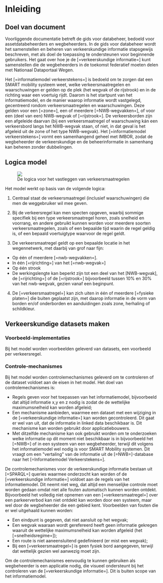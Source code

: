 # Inleiding

## Doel van document

Voorliggende documentatie betreft de gids voor databeheer, bedoeld voor assetdatabeheerders en wegbeheerders. In de gids voor databeheer wordt het samenstellen en beheren van verkeerskundige informatie stapsgewijs beschreven, met als doel de toepassing te ondersteunen voor beginnende gebruikers. Het gaat over hoe je de [=verkeerskundige informatie=] kunt samenstellen die de wegbeheerders in de toekomst federatief moeten delen met Nationaal Dataportaal Wegen.  

Het [=informatiemodel verkeerstekens=] is bedoeld om te zorgen dat een SMART mobility systeem weet, welke verkeersmaatregelen en waarschuwingen er gelden op de plek (het wegvak of de rijstrook) en in de richting waar een voertuig rijdt. Daarom is het startpunt van het informatiemodel, en de manier waarop informatie wordt vastgelegd, gecentreerd rondom verkeersmaatregelen en waarschuwingen. Deze gelden voor een [=zone=], een of meerdere [=NWB-wegvakken=], of voor een (deel van een) NWB-wegvak of [=rijstrook=]. De verkeersborden zijn een afgeleide daarvan (bij een verkeersmaatregel of waarschuwing kán een verkeersbord langs het NWB-wegvak staan, of niet, in dat geval is het afgeleid uit de zone of het type NWB-wegvak). Het [=informatiemodel verkeerstekens=] vormt een samenhangend geheel met IMBOR, zodat de wegbeheerder de verkeerskundige en de beheerinformatie in samenhang kan beheren zonder dubbelingen.

## Logica model

<figure>
<img src="./hoofdstukken/media/logicavastleggenverkeersregels.PNG">
<figcaption>De logica voor het vastleggen van verkeersmaatregelen</caption>
</figure>


Het model werkt op basis van de volgende logica:

1. Centraal staat de verkeersmaatregel (inclusief waarschuwingen) die men de weggebruiker wil mee geven. 

2. Bij de verkeersregel kan men specten opgeven, waarbij sommige specifiek bij een type verkeersmaatregel horen, zoals snelheid en voorrang, en andere gebruikt kunnen worden voor meerdere soorten verkeersmaatregelen, zoals of een bepaalde tijd waarin de regel geldig is, of een bepaald voertuigtype waarvoor de regel geldt. 

3. De verkeersmaatregel geldt op een bepaalde locatie in het wegennetwerk, met daarbij van grof naar fijn:
  * Op één of meerdere [=nwb-wegvakken=]. 
  * In één [=rijrichting=] van het [=nwb-wegvak=]
  * Op één strook
  * De werkingslengte kan beperkt zijn tot een deel van het [NWB-wegvak], de [=rijrichting=] of de [=rijstrook=]  bijvoorbeeld tussen 10% en 30% van het nwb-wegvak, gezien vanaf een beginpunt.

4. De [=verkeersmaatregel=] kan zich uiten in één of meerdere [=fysieke platen=] die buiten geplaatst zijn, met daarop informatie in de vorm van borden en/of onderborden en aanduidingen zoals zone, herhaling of schildkleur. 


## Verkeerskundige datasets maken


### Voorbeeld-implementaties
Bij het model worden voorbeelden geleverd van datasets, een voorbeeld per verkeersregel.

### Controle-mechanismes
Bij het model worden controlemechanismes geleverd om te controleren of de dataset voldoet aan de eisen in het model. Het doel van controlemechanismes is:
* Regels geven voor het toepassen van het informatiemodel, bijvoorbeeld dat altijd informatie x,y en z nodig is zodat de de wettelijke maximumsnelheid kan worden afgeleid;
* Een mechanisme aanbieden, waarmee een dataset met een wijziging in de [=verkeerskundige informatie=] kan worden gecontroleerd. Dit gaat er wel van uit, dat de informatie in linked data beschikbaar is. Dit mechanisme kan worden gebruikt door applicatiebouwers. 
* Met ditzelfde mechanisme kan ook gebruikt worden om te onderzoeken welke informatie op dit moment niet beschikbaar is in bijvoorbeeld het [=NWB=] of in een systeem van een wegbeheerder, terwijl dit volgens het informatiemodel wel nodig is voor SMART Mobility systemen. Dit vraagt om een "vertaling" van de informatie uit de [=NWB=]-database naar het [=Informatiemodel Verkeerstekens=]. 

De controlemechanismes voor de verkeerskundige informatie bestaan uit [=SPARQL=] queries waarmee onderzocht kan worden of de [=verkeerskundige informatie=] voldoet aan de regels van het informatiemodel. Dit neemt niet weg, dat altijd een menselijke controle moet worden gedaan omdat niet alle fouten automatisch kunnen worden ontdekt. Bijvoorbeeld het volledig niet opnemen van een [=verkeersmaatregel=] over een parkeerverbod kan niet ontdekt kan worden door een systeem, maar wel door de wegbeheerder die een gebied kent. Voorbeelden van fouten die er wel uitgehaald kunnen worden:

* Een eindpunt is gegeven, dat niet aansluit op het wegvak;
* Een wegvak waaraan wordt gerefereerd heeft geen informatie gekregen waaruit de wettelijke maximumsnelheid kan worden afgeleid (het [=snelheidsregime=]);
* Een route is niet aaneensluitend gedefinieerd (er mist een wegvak);
* Bij een [=verkeersmaatregel=] is geen fysiek bord aangegeven, terwijl dat wettelijk gezien wel aanwezig moet zijn. 


Om de controlemechanismes eenvoudig te kunnen gebruiken als wegbeheerder is een applicatie nodig, die visueel ondersteunt bij het controleren van de [=verkeerskundige informatie=]. Dit is buiten scope van het informatiemodel. 














